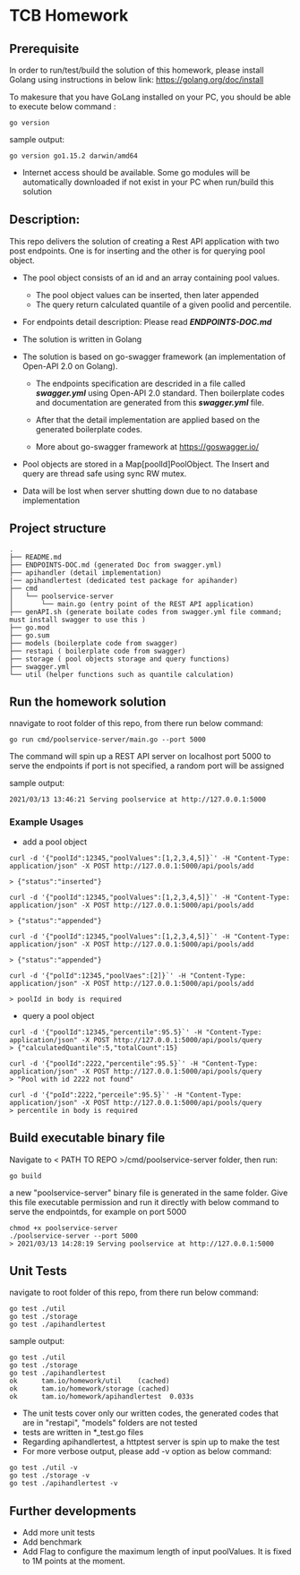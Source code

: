# TCB Homework

## Prerequisite

In order to run/test/build the solution of this homework, please install Golang using instructions in below link:
https://golang.org/doc/install

To makesure that you have GoLang installed on your PC, you should be able to execute below command :

```
go version
```

sample output:

```
go version go1.15.2 darwin/amd64
```

- Internet access should be available. Some go modules will be automatically downloaded if not exist in your PC when run/build this solution

## Description:

This repo delivers the solution of creating a Rest API application with two post endpoints. One is for inserting and the other is for querying pool object.

- The pool object consists of an id and an array containing pool values.
  - The pool object values can be inserted, then later appended
  - The query return calculated quantile of a given poolid and percentile.
- For endpoints detail description: Please read **_ENDPOINTS-DOC.md_**
- The solution is written in Golang
- The solution is based on go-swagger framework (an implementation of Open-API 2.0 on Golang).

  - The endpoints specification are descrided in a file called **_swagger.yml_** using Open-API 2.0 standard. Then boilerplate codes and documentation are generated from this **_swagger.yml_** file.

  - After that the detail implementation are applied based on the generated boilerplate codes.
  - More about go-swagger framework at https://goswagger.io/

- Pool objects are stored in a Map[poolId]PoolObject. The Insert and query are thread safe using sync RW mutex.
- Data will be lost when server shutting down due to no database implementation

## Project structure

```
.
├── README.md
├── ENDPOINTS-DOC.md (generated Doc from swagger.yml)
├── apihandler (detail implementation)
|── apihandlertest (dedicated test package for apihander)
├── cmd
│   └── poolservice-server
│       └── main.go (entry point of the REST API application)
├── genAPI.sh (generate boilate codes from swagger.yml file command; must install swagger to use this )
├── go.mod
├── go.sum
├── models (boilerplate code from swagger)
├── restapi ( boilerplate code from swagger)
├── storage ( pool objects storage and query functions)
├── swagger.yml
└── util (helper functions such as quantile calculation)
```

## Run the homework solution

nnavigate to root folder of this repo, from there run below command:

```
go run cmd/poolservice-server/main.go --port 5000
```

The command will spin up a REST API server on localhost port 5000 to serve the endpoints
if port is not specified, a random port will be assigned

sample output:

```
2021/03/13 13:46:21 Serving poolservice at http://127.0.0.1:5000
```

### Example Usages

- add a pool object

```
curl -d '{"poolId":12345,"poolValues":[1,2,3,4,5]}`' -H "Content-Type: application/json" -X POST http://127.0.0.1:5000/api/pools/add

> {"status":"inserted"}

curl -d '{"poolId":12345,"poolValues":[1,2,3,4,5]}`' -H "Content-Type: application/json" -X POST http://127.0.0.1:5000/api/pools/add

> {"status":"appended"}

curl -d '{"poolId":12345,"poolValues":[1,2,3,4,5]}`' -H "Content-Type: application/json" -X POST http://127.0.0.1:5000/api/pools/add

> {"status":"appended"}

curl -d '{"polId":12345,"poolVaes":[2]}`' -H "Content-Type: application/json" -X POST http://127.0.0.1:5000/api/pools/add

> poolId in body is required
```

- query a pool object

```
curl -d '{"poolId":12345,"percentile":95.5}`' -H "Content-Type: application/json" -X POST http://127.0.0.1:5000/api/pools/query
> {"calculatedQuantile":5,"totalCount":15}

curl -d '{"poolId":2222,"percentile":95.5}`' -H "Content-Type: application/json" -X POST http://127.0.0.1:5000/api/pools/query
> "Pool with id 2222 not found"

curl -d '{"poId":2222,"perceile":95.5}`' -H "Content-Type: application/json" -X POST http://127.0.0.1:5000/api/pools/query
> percentile in body is required
```

## Build executable binary file

Navigate to < PATH TO REPO >/cmd/poolservice-server folder, then run:

```
go build
```

a new "poolservice-server" binary file is generated in the same folder.
Give this file executable permission and run it directly with below command to serve the endpointds, for example on port 5000

```
chmod +x poolservice-server
./poolservice-server --port 5000
> 2021/03/13 14:28:19 Serving poolservice at http://127.0.0.1:5000
```

## Unit Tests

navigate to root folder of this repo, from there run below command:

```
go test ./util
go test ./storage
go test ./apihandlertest

```

sample output:

```
go test ./util
go test ./storage
go test ./apihandlertest
ok      tam.io/homework/util    (cached)
ok      tam.io/homework/storage (cached)
ok      tam.io/homework/apihandlertest  0.033s
```

- The unit tests cover only our written codes, the generated codes that are in "restapi", "models" folders are not tested
- tests are written in \*\_test.go files
- Regarding apihandlertest, a httptest server is spin up to make the test
- For more verbose output, please add -v option as below command:

```
go test ./util -v
go test ./storage -v
go test ./apihandlertest -v

```

## Further developments

- Add more unit tests
- Add benchmark
- Add Flag to configure the maximum length of input poolValues. It is fixed to 1M points at the moment.
